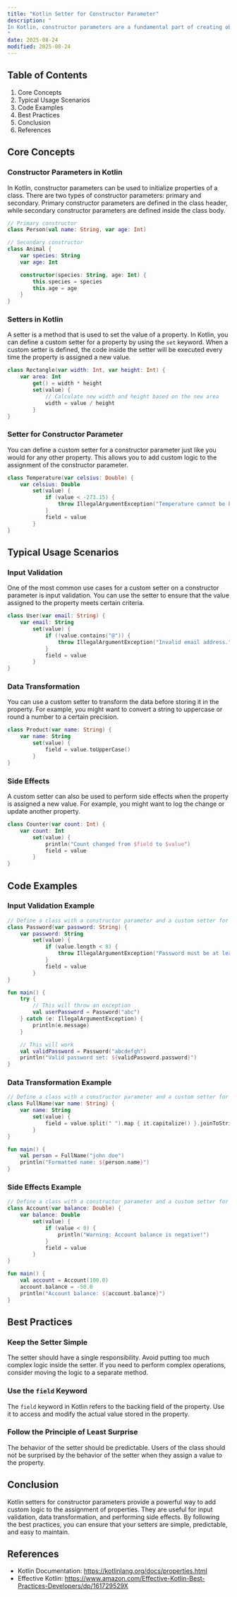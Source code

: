 ```yaml
---
title: "Kotlin Setter for Constructor Parameter"
description: "
In Kotlin, constructor parameters are a fundamental part of creating objects. While they provide a straightforward way to initialize an object's properties, sometimes you may need more control over how these properties are set. This is where custom setters for constructor parameters come into play. Custom setters allow you to define custom logic that will be executed every time a property is assigned a new value. In this blog post, we will explore the core concepts, typical usage scenarios, and best practices related to Kotlin setters for constructor parameters.
"
date: 2025-08-24
modified: 2025-08-24
---
```


## Table of Contents
1. Core Concepts
2. Typical Usage Scenarios
3. Code Examples
4. Best Practices
5. Conclusion
6. References

## Core Concepts
### Constructor Parameters in Kotlin
In Kotlin, constructor parameters can be used to initialize properties of a class. There are two types of constructor parameters: primary and secondary. Primary constructor parameters are defined in the class header, while secondary constructor parameters are defined inside the class body.

```kotlin
// Primary constructor
class Person(val name: String, var age: Int)

// Secondary constructor
class Animal {
    var species: String
    var age: Int

    constructor(species: String, age: Int) {
        this.species = species
        this.age = age
    }
}
```

### Setters in Kotlin
A setter is a method that is used to set the value of a property. In Kotlin, you can define a custom setter for a property by using the `set` keyword. When a custom setter is defined, the code inside the setter will be executed every time the property is assigned a new value.

```kotlin
class Rectangle(var width: Int, var height: Int) {
    var area: Int
        get() = width * height
        set(value) {
            // Calculate new width and height based on the new area
            width = value / height
        }
}
```

### Setter for Constructor Parameter
You can define a custom setter for a constructor parameter just like you would for any other property. This allows you to add custom logic to the assignment of the constructor parameter.

```kotlin
class Temperature(var celsius: Double) {
    var celsius: Double
        set(value) {
            if (value < -273.15) {
                throw IllegalArgumentException("Temperature cannot be below absolute zero.")
            }
            field = value
        }
}
```

## Typical Usage Scenarios
### Input Validation
One of the most common use cases for a custom setter on a constructor parameter is input validation. You can use the setter to ensure that the value assigned to the property meets certain criteria.

```kotlin
class User(var email: String) {
    var email: String
        set(value) {
            if (!value.contains("@")) {
                throw IllegalArgumentException("Invalid email address.")
            }
            field = value
        }
}
```

### Data Transformation
You can use a custom setter to transform the data before storing it in the property. For example, you might want to convert a string to uppercase or round a number to a certain precision.

```kotlin
class Product(var name: String) {
    var name: String
        set(value) {
            field = value.toUpperCase()
        }
}
```

### Side Effects
A custom setter can also be used to perform side effects when the property is assigned a new value. For example, you might want to log the change or update another property.

```kotlin
class Counter(var count: Int) {
    var count: Int
        set(value) {
            println("Count changed from $field to $value")
            field = value
        }
}
```

## Code Examples
### Input Validation Example
```kotlin
// Define a class with a constructor parameter and a custom setter for input validation
class Password(var password: String) {
    var password: String
        set(value) {
            if (value.length < 8) {
                throw IllegalArgumentException("Password must be at least 8 characters long.")
            }
            field = value
        }
}

fun main() {
    try {
        // This will throw an exception
        val userPassword = Password("abc")
    } catch (e: IllegalArgumentException) {
        println(e.message)
    }

    // This will work
    val validPassword = Password("abcdefgh")
    println("Valid password set: ${validPassword.password}")
}
```

### Data Transformation Example
```kotlin
// Define a class with a constructor parameter and a custom setter for data transformation
class FullName(var name: String) {
    var name: String
        set(value) {
            field = value.split(" ").map { it.capitalize() }.joinToString(" ")
        }
}

fun main() {
    val person = FullName("john doe")
    println("Formatted name: ${person.name}")
}
```

### Side Effects Example
```kotlin
// Define a class with a constructor parameter and a custom setter for side effects
class Account(var balance: Double) {
    var balance: Double
        set(value) {
            if (value < 0) {
                println("Warning: Account balance is negative!")
            }
            field = value
        }
}

fun main() {
    val account = Account(100.0)
    account.balance = -50.0
    println("Account balance: ${account.balance}")
}
```

## Best Practices
### Keep the Setter Simple
The setter should have a single responsibility. Avoid putting too much complex logic inside the setter. If you need to perform complex operations, consider moving the logic to a separate method.

### Use the `field` Keyword
The `field` keyword in Kotlin refers to the backing field of the property. Use it to access and modify the actual value stored in the property.

### Follow the Principle of Least Surprise
The behavior of the setter should be predictable. Users of the class should not be surprised by the behavior of the setter when they assign a value to the property.

## Conclusion
Kotlin setters for constructor parameters provide a powerful way to add custom logic to the assignment of properties. They are useful for input validation, data transformation, and performing side effects. By following the best practices, you can ensure that your setters are simple, predictable, and easy to maintain.

## References
- Kotlin Documentation: https://kotlinlang.org/docs/properties.html
- Effective Kotlin: https://www.amazon.com/Effective-Kotlin-Best-Practices-Developers/dp/161729529X